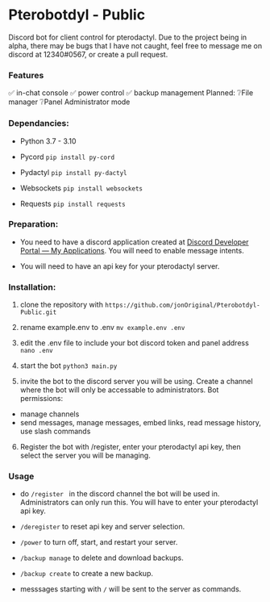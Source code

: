
# Pterobotdyl - Public
 
 Discord bot for client control for pterodactyl. 
Due to the project being in alpha, there may be bugs that I have not caught, feel free to message me on discord at 12340#0567, or create a pull request.

### Features
✅ in-chat console
✅ power control
✅ backup management
Planned:
❔File manager
❔Panel Administrator mode

 ### Dependancies:
 - Python 3.7 - 3.10

- Pycord
	```pip install py-cord```

- Pydactyl
	```pip install py-dactyl```

- Websockets
	```pip install websockets```

- Requests
	```pip install requests```

### Preparation:
- You need to have a discord application created at [Discord Developer Portal — My Applications](https://discord.com/developers/applications). You will need to enable message intents.

- You will need to have an api key for your pterodactyl server.


### Installation:
1. clone the repository with
	```https://github.com/jonOriginal/Pterobotdyl-Public.git```

2. rename example.env to .env
	```mv example.env .env```
	
3. edit the .env file to include your bot discord token and panel address
	```nano .env```
	
4. start the bot
	```python3 main.py```

5. invite the bot to the discord server you will be using. Create a channel where the bot will only be accessable to administrators. 
Bot permissions:
- manage channels 
- send messages, manage messages, embed links, read message history, use slash commands

6. Register the bot with /register, enter your pterodactyl api key, then select the server you will be managing.
### Usage

- do ```/register ``` in the discord channel the bot will be used in. Administrators can only run this. You will have to enter your pterodactyl api key.

- ```/deregister``` to reset api key and server selection.

- ```/power``` to turn off, start, and restart your server.

- ```/backup manage``` to delete and download backups.

- ```/backup create``` to create a new backup.

- messsages starting with ```/``` will be sent to the server as commands.
